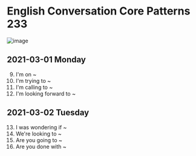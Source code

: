 # English Conversation Core Patterns 233
![image](https://user-images.githubusercontent.com/50063698/109478528-b68bfd00-7abc-11eb-8f48-a6d0b73c3885.png)

## 2021-03-01 Monday
009. I'm on ~  
010. I'm trying to ~  
011. I'm calling to ~  
012. I'm looking forward to ~  

## 2021-03-02 Tuesday
013. I was wondering if ~  
014. We're looking to ~  
015. Are you going to ~  
016. Are you done with ~
